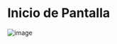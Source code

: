 # Inicio de Pantalla
![image](https://github.com/DiogoFabricioAG/Tienda-Virtual/assets/126220077/79ca1637-e2ea-4fde-bcb5-671ac5654c2d)
